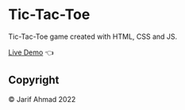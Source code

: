 # Tic-Tac-Toe

Tic-Tac-Toe game created with HTML, CSS and JS.

[Live Demo](https://jarifahmad.github.io/Tic-Tac-Toe/) :point_left:

## Copyright
© Jarif Ahmad 2022